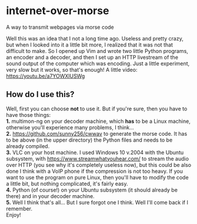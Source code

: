 # internet-over-morse
A way to transmit webpages via morse code

Well this was an idea that I not a long time ago. Useless and pretty crazy, but when I looked into it a little bit more, I realized that it was not that difficult to make.
So I opened up Vim and wrote two little Python programs, an encoder and a decoder, and then I set up an HTTP livestream of the sound output of the computer which was encoding.
Just a little experiment, very slow but it works, so that's enough!
A little video: https://youtu.be/a7YOWXlUSWg

## How do I use this?
Well, first you can choose **not** to use it. But if you're sure, then you have to have those things:
<br>
**1.** multimon-ng on your decoder machine, which **has** to be a Linux machine, otherwise you'll experience many problems, I think...
<br>
**2.** https://github.com/sunny256/cwwav to generate the morse code. It has to be above (in the upper directory) the Python files and needs to be already compiled.
<br>
**3.** VLC on your host machine. I used Windows 10 v.2004 with the Ubuntu subsystem, with https://www.streamwhatyouhear.com/ to stream the audio over HTTP (you see why it's completely useless now), but this could be also done I think with a VoIP phone if the compression is not too heavy. If you want to use the program on pure Linux, then you'll have to modify the code a little bit, but nothing complicated, it's fairly easy.
<br>
**4.** Python (of course!) on your Ubuntu subsystem (it should already be there) and in your decoder machine.
<br>
**5.** Well I think that's all... But I sure forgot one I think. Well I'll come back if I remember.
<br>
Enjoy!
